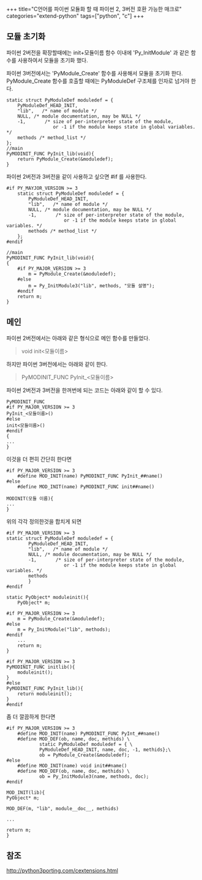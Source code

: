 +++
title="C언어를 파이썬 모듈화 할 때 파이썬 2, 3버전 호환 가능한 매크로"
categories="extend-python"
tags=["python", "c"]
+++

## 모듈 초기화
파이썬 2버전을 확장할때에는 init+모듈이름 함수 이내에 'Py_InitModule' 과 같은 함수를 사용하여서 모듈을 초기화 했다.

파이썬 3버전에서는 'PyModule_Create' 함수를 사용해서 모듈을 초기화 한다.
PyModule_Create 함수를 호출할 때에는 PyModuleDef 구조체를 인자로 넘거야 한다.
```
static struct PyModuleDef moduledef = {
    PyModuleDef_HEAD_INIT,
    "lib",   /* name of module */
    NULL, /* module documentation, may be NULL */
    -1,       /* size of per-interpreter state of the module,
                 or -1 if the module keeps state in global variables. */
    methods	/* method_list */
};
//main
PyMODINIT_FUNC PyInit_lib(void){
    return PyModule_Create(&moduledef);
}
```


파이썬 2버전과 3버전을 같이 사용하고 싶으면 #if 를 사용한다.
```
#if PY_MAYJOR_VERSION >= 3
	static struct PyModuleDef moduledef = {
    	PyModuleDef_HEAD_INIT,
	    "lib",   /* name of module */
    	NULL, /* module documentation, may be NULL */
	    -1,       /* size of per-interpreter state of the module,
    	             or -1 if the module keeps state in global variables. */
	    methods	/* method_list */
	};
#endif

//main
PyMODINIT_FUNC PyInit_lib(void){
{
    #if PY_MAJOR_VERSION >= 3
    	m = PyModule_Create(&moduledef);
	#else
    	m = Py_InitModule3("lib", methods, "모듈 설명");
	#endif
    return m;
}
```

## 메인

파이썬 2버전에서는 아래와 같은 형식으로 메인 함수를 만들었다.
> void init<모듈이름>

하지만 파이썬 3버전에서는 아래와 같이 한다.
> PyMODINIT_FUNC PyInit_<모듈이름>

파이썬 2버전과 3버전을 한꺼번에 되는 코드는 아래와 같이 할 수 있다.
```
PyMODINIT_FUNC
#if PY_MAJOR_VERSION >= 3
PyInit_<모듈이름>()
#else
init<모듈이름>()
#endif
{
...
}
```

이것을 더 편히 간단히 한다면
```
#if PY_MAJOR_VERSION >= 3
	#define MOD_INIT(name) PyMODINIT_FUNC PyInit_##name()
#else
	#define MOD_INIT(name) PyMODINIT_FUNC init##name()

MODINIT(모듈 이름){
...
}
```

위의 각각 정의한것을 합치게 되면
```
#if PY_MAJOR_VERSION >= 3
static struct PyModuleDef moduledef = {
    	PyModuleDef_HEAD_INIT,
	    "lib",   /* name of module */
    	NULL, /* module documentation, may be NULL */
	    -1,       /* size of per-interpreter state of the module,
    	             or -1 if the module keeps state in global variables. */
	    methods
        }
#endif

static PyObject* moduleinit(){
	PyObject* m;

#if PY_MAJOR_VERSION >= 3
	m = PyModule_Create(&moduledef);
#else
	m = Py_InitModule("lib", methods);
#endif
	...
    return m;
}

#if PY_MAJOR_VERSION >= 3
PyMODINIT_FUNC initlib(){
	moduleinit();
}
#else
PyMODINIT_FUNC PyInit_lib(){
	return moduleinit();
}
#endif
```

좀 더 깔끔하게 한다면
```
#if PY_MAJOR_VERSION >= 3
	#define MOD_INIT(name) PyMODINIT_FUNC PyInt_##name()
    #define MOD_DEF(ob, name, doc, methids) \
    		static PyModuleDef moduledef = { \
            PyModuleDef_HEAD_INIT, name, doc, -1, methids};\
            ob = PyModule_Create(&moduledef);
#else
	#define MOD_INIT(name) void init##name()
    #define MOD_DEF(ob, name, doc, methids) \
    		ob = Py_InitModule3(name, methods, doc);
#endif            

MOD_INIT(lib){
PyObject* m;

MOD_DEF(m, "lib", module__doc__, methids)

...

return m;
}
```

## 참조
http://python3porting.com/cextensions.html


